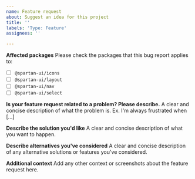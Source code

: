 ```yaml
---
name: Feature request
about: Suggest an idea for this project
title: ''
labels: 'Type: Feature'
assignees: ''

---
```


**Affected packages**
Please check the packages that this bug report applies to:

- [ ] `@spartan-ui/icons`
- [ ] `@spartan-ui/layout`
- [ ] `@spartan-ui/nav`
- [ ] `@spartan-ui/select`

**Is your feature request related to a problem? Please describe.**
A clear and concise description of what the problem is. Ex. I'm always
frustrated when [...]

**Describe the solution you'd like**
A clear and concise description of what you want to happen.

**Describe alternatives you've considered**
A clear and concise description of any alternative solutions or features you've
considered.

**Additional context**
Add any other context or screenshots about the feature request here.
